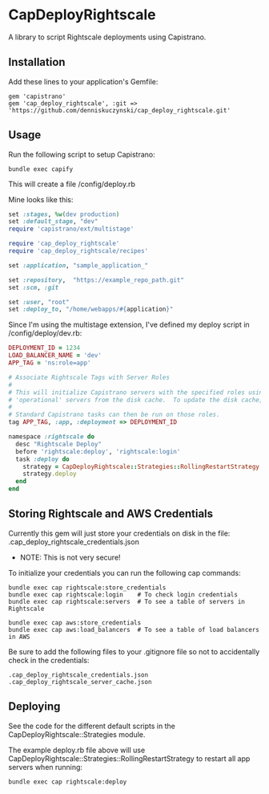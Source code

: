 # CapDeployRightscale

A library to script Rightscale deployments using Capistrano.

## Installation

Add these lines to your application's Gemfile:

    gem 'capistrano'
    gem 'cap_deploy_rightscale', :git => 'https://github.com/denniskuczynski/cap_deploy_rightscale.git'

## Usage

Run the following script to setup Capistrano:

    bundle exec capify

This will create a file /config/deploy.rb

Mine looks like this:

```ruby
set :stages, %w(dev production)
set :default_stage, "dev"
require 'capistrano/ext/multistage'

require 'cap_deploy_rightscale'
require 'cap_deploy_rightscale/recipes'

set :application, "sample_application_"

set :repository,  "https://example_repo_path.git"
set :scm, :git

set :user, "root"
set :deploy_to, "/home/webapps/#{application}"
```

Since I'm using the multistage extension, I've defined my deploy script in /config/deploy/dev.rb:

```ruby
DEPLOYMENT_ID = 1234
LOAD_BALANCER_NAME = 'dev'
APP_TAG = 'ns:role=app'

# Associate Rightscale Tags with Server Roles
#
# This will initialize Capistrano servers with the specified roles using
# 'operational' servers from the disk cache.  To update the disk cache, run cap rightscale:servers.
#
# Standard Capistrano tasks can then be run on those roles.
tag APP_TAG, :app, :deployment => DEPLOYMENT_ID

namespace :rightscale do
  desc "Rightscale Deploy"
  before 'rightscale:deploy', 'rightscale:login'
  task :deploy do
    strategy = CapDeployRightscale::Strategies::RollingRestartStrategy.new(DEPLOYMENT_ID, LOAD_BALANCER_NAME, APP_TAG)
    strategy.deploy
  end
end
```

## Storing Rightscale and AWS Credentials

Currently this gem will just store your credentials on disk in the file: .cap_deploy_rightscale_credentials.json

* NOTE: This is not very secure!

To initialize your credentials you can run the following cap commands:

    bundle exec cap rightscale:store_credentials
    bundle exec cap rightscale:login    # To check login credentials
    bundle exec cap rightscale:servers  # To see a table of servers in Rightscale

    bundle exec cap aws:store_credentials
    bundle exec cap aws:load_balancers  # To see a table of load balancers in AWS

Be sure to add the following files to your .gitignore file so not to accidentally check in the credentials:

    .cap_deploy_rightscale_credentials.json
    .cap_deploy_rightscale_server_cache.json

## Deploying

See the code for the different default scripts in the CapDeployRightscale::Strategies module.

The example deploy.rb file above will use CapDeployRightscale::Strategies::RollingRestartStrategy to restart all app servers when running:

    bundle exec cap rightscale:deploy
